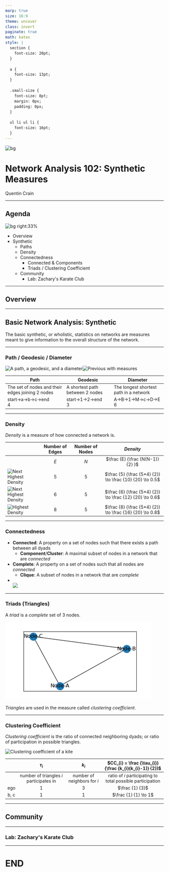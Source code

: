 ```yaml
---
marp: true
size: 16:9
theme: uncover
class: invert
paginate: true
math: katex
style: |
  section {
    font-size: 20pt;
  }

  a {
    font-size: 13pt;
  }

  .small-size {
    font-size: 8pt;
    margin: 0px;
    padding: 0px;
  }

  ul li ul li {
    font-size: 16pt;
  }
---
```


![bg](images/net-bg.png)

# Network Analysis 102: Synthetic Measures

Quentin Crain

---

## Agenda

![bg right:33%](images/net-bg-2.png)

- Overview
- Synthetic
  - Paths
  - Density
  - Connectedness
    - Connected & Components
    - Triads / Clustering Coefficient
  - Community
    - Lab: Zachary's Karate Club

---

## Overview


---

## Basic Network Analysis: Synthetic

The basic synthetic, or wholistic, statistics on networks are measures meant to give information to the overall structure of the network.

---

### Path / Geodesic / Diameter

<img alt="A path, a geodesic, and a diameter" src="images/net-path-types.png" /><img alt="Previous with measures" src="images/net-distance-deneccdia.png" />

|Path|Geodesic|Diameter|
|---|---|---|
|The set of nodes and their edges joining 2 nodes|A shortest path between 2 nodes|The longest shortest path in a network|
|start->a->b->c->end<br/>4|start->1->2->end<br/>3|A->B->1->M->c->D->E<br/>6|

---

### Density

*Density* is a measure of how connected a network is.

||Number of Edges|Number of Nodes|$Density$|
|---|:---:|:---:|:---:|
||$E$|$N$|$\frac {E} {\frac {N(N-1)} {2} }$|
|<img alt="Next Highest Density" src="images/net-ego-abcd-ab-density.png" height="128"/>|$5$|$5$|$\frac {5} {\frac {5*4} {2}} \to \frac {10} {20} \to 0.5$|
|<img alt="Next Highest Density" src="images/net-ego-abcd-ab-cd-density.png" height="128"/>|$6$|$5$|$\frac {6} {\frac {5*4} {2}} \to \frac {12} {20} \to 0.6$|
|<img alt="Highest Density" src="images/net-ego-abcd-connected-density.png" height="128"/>|$8$|$5$|$\frac {8} {\frac {5*4} {2}} \to \frac {16} {20} \to 0.8$|

---

### Connectedness

* **Connected**: A property on a set of nodes such that there exists a path between all dyads
  * **Component**/**Cluster**: A maximal subset of nodes in a network that are *connected*
* **Complete**: A property on a set of nodes such that all nodes are *connected*
  * **Clique**: A subset of nodes in a network that are *complete*
* <br/><img src="images/net-connectedness.png">

---

### Triads (Triangles)

A *triad* is a *complete* set of 3 nodes.

![Triangle](images/net-clique-abc.png)

*Triangles* are used in the measure called *clustering coefficient*.

---

### Clustering Coefficient

*Clustering coefficient* is the ratio of connected neighboring dyads;
or ratio of participation in possible triangles.

![Clustering coefficient of a kite](images/net-ego-abc-bc-clustering.png)

||$\tau_{i}$|$k_{i}$|$CC_{i} = \frac {\tau_{i}} {\frac {k_{i}(k_{i}-1)} {2}}$|
|:---:|:---:|:---:|:---:|
||number of triangles $i$ participates in|number of neighbors for $i$|ratio of $i$ participating to total possible participation|
|$\text {ego}$|$1$|$3$|$\frac {1} {3}$|
|$\text {b, c}$|$1$|$1$|$\frac {1} {1} \to 1$|

---

## Community

---

### Lab: Zachary's Karate Club

---

# END
